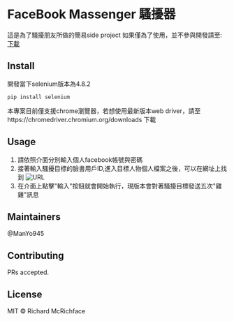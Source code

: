 # FaceBook Massenger 騷擾器

這是為了騷擾朋友所做的簡易side project
如果僅為了使用，並不參與開發請至:  [下載](https://github.com/ManYo945/fb_massenge_harass/wiki#%E5%B0%88%E6%A1%88exe%E5%9F%B7%E8%A1%8C%E6%AA%94)

## Install

開發當下selenium版本為4.8.2
```
pip install selenium
```
本專案目前僅支援chrome瀏覽器，若想使用最新版本web driver，請至https://chromedriver.chromium.org/downloads 下載

## Usage

1. 請依照介面分別輸入個人facebook帳號與密碼
2. 接著輸入騷擾目標的臉書用戶ID,進入目標人物個人檔案之後，可以在網址上找到
   ![URL](https://user-images.githubusercontent.com/58728517/223823136-23c0051e-b7c2-417c-855f-638780e03c3d.png)
3. 在介面上點擊"輸入"按鈕就會開始執行，現版本會對著騷擾目標發送五次"雞雞"訊息

## Maintainers

@ManYo945

## Contributing

PRs accepted.

## License

MIT © Richard McRichface
